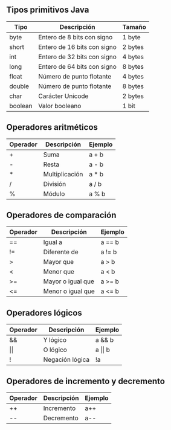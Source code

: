 ## Tipos primitivos Java
| Tipo     | Descripción                 | Tamaño   |
|----------|-----------------------------|----------|
| byte     | Entero de 8 bits con signo  | 1 byte   |
| short    | Entero de 16 bits con signo | 2 bytes  |
| int      | Entero de 32 bits con signo | 4 bytes  |
| long     | Entero de 64 bits con signo | 8 bytes  |
| float    | Número de punto flotante    | 4 bytes  |
| double   | Número de punto flotante    | 8 bytes  |
| char     | Carácter Unicode            | 2 bytes  |
| boolean  | Valor booleano              | 1 bit    |

## Operadores aritméticos
| Operador | Descripción | Ejemplo |
|----------|-------------|---------|
| +        | Suma        | a + b   |
| -        | Resta       | a - b   |
| *        | Multiplicación | a * b |
| /        | División    | a / b   |
| %        | Módulo      | a % b   |

## Operadores de comparación
| Operador | Descripción | Ejemplo |
|----------|-------------|---------|
| ==       | Igual a     | a == b  |
| !=       | Diferente de | a != b |
| >        | Mayor que   | a > b   |
| <        | Menor que   | a < b   |
| >=       | Mayor o igual que | a >= b |
| <=       | Menor o igual que | a <= b |

## Operadores lógicos
| Operador | Descripción | Ejemplo |
|----------|-------------|---------|
| &&       | Y lógico    | a && b  |
| \|\|     | O lógico    | a \|\| b |
| !        | Negación lógica | !a    |

## Operadores de incremento y decremento
| Operador | Descripción | Ejemplo |
|----------|-------------|---------|
| ++       | Incremento  | a++     |
| --       | Decremento  | a--     |
